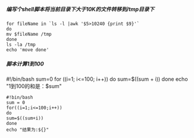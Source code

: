 ##### **编写个shell脚本将当前目录下大于10K的文件转移到/tmp目录下**

```shell
for fileName in `ls -l |awk '$5>10240 {print $9}'`
do
mv $fileName /tmp
done
ls -la /tmp
echo 'move done'
```

##### 脚本计算1到100
#!/bin/bash sum=0 for ((i=1; i<=100; i++)) do sum=$((sum + i)) done echo "1到100的和是：$sum"
```shell
#!bin/bash
sum = 0
for((i=1;i<=100;i++))
do
sum=$((sum+i))
done
echo "结果为:${}"
```